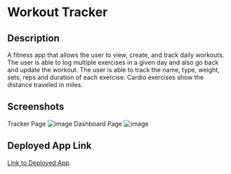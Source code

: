 # Workout Tracker

## Description

A fitness app that allows the user to view, create, and track daily workouts. The user is able to log multiple exercises in a given day and also go back and update the workout. The user is able to track the name, type, weight, sets, reps and duration of each exercise. Cardio exercises show the distance traveled in miles.

## Screenshots

Tracker Page
![image](https://user-images.githubusercontent.com/74886597/115123283-4234ec80-9f8a-11eb-94ee-a469de115929.png)
Dashboard Page
![image](https://user-images.githubusercontent.com/74886597/115123296-52e56280-9f8a-11eb-9649-9265180b801e.png)
## Deployed App Link

[Link to Deployed App](https://boiling-mesa-18005.herokuapp.com/)

    
